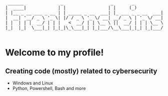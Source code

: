 <pre> 
 ______              _                  _       _            _____          _      
|  ____|            | |                | |     (_)          / ____|        | |     
| |__ _ __ ___ _ __ | | _____ _ __  ___| |_ ___ _ _ __  ___| |     ___   __| | ___ 
|  __| '__/ _ \ '_ \| |/ / _ \ '_ \/ __| __/ _ \ | '_ \/ __| |    / _ \ / _` |/ _ \
| |  | | |  __/ | | |   <  __/ | | \__ \ ||  __/ | | | \__ \ |___| (_) | (_| |  __/
|_|  |_|  \___|_| |_|_|\_\___|_| |_|___/\__\___|_|_| |_|___/\_____\___/ \__,_|\___|
 </pre>

# Welcome to my profile!

## Creating code (mostly) related to cybersecurity
* Windows and Linux
* Python, Powershell, Bash and more


<!---
FrenkensteinsCode/FrenkensteinsCode is a ✨ special ✨ repository because its `README.md` (this file) appears on your GitHub profile.
You can click the Preview link to take a look at your changes.
--->
